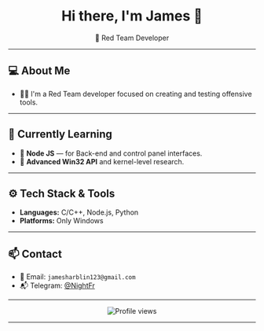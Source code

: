 <h1 align="center">Hi there, I'm James 👋</h1>

<p align="center">
  🔴 Red Team Developer
</p>

---

## 💻 About Me

- 👨‍💻 I'm a Red Team developer focused on creating and testing offensive tools.

---

## 🧠 Currently Learning

- 🔹 **Node JS** — for Back-end and control panel interfaces.
- 🔹 **Advanced Win32 API** and kernel-level research.

---

## ⚙️ Tech Stack & Tools

- **Languages:** C/C++, Node.js, Python
- **Platforms:** Only Windows

---

## 📫 Contact

- 💌 Email: `jamesharblin123@gmail.com`
- 📬 Telegram: [@NightFr](https://t.me/NightFr)

---

<p align="center">
  <img src="https://komarev.com/ghpvc/?username=James856674&style=flat-square" alt="Profile views" />
</p>

---

<!---
James856674/James856674 is a ✨ special ✨ repository because its `README.md` (this file) appears on your GitHub profile.
You can click the Preview link to take a look at your changes.
--->
